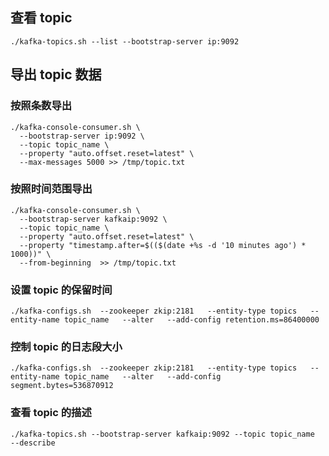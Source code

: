 ## 查看 topic

```shell
./kafka-topics.sh --list --bootstrap-server ip:9092
```

## 导出 topic 数据

### 按照条数导出

```shell
./kafka-console-consumer.sh \
  --bootstrap-server ip:9092 \
  --topic topic_name \
  --property "auto.offset.reset=latest" \
  --max-messages 5000 >> /tmp/topic.txt
```

### 按照时间范围导出

```shell
./kafka-console-consumer.sh \
  --bootstrap-server kafkaip:9092 \
  --topic topic_name \
  --property "auto.offset.reset=latest" \
  --property "timestamp.after=$(($(date +%s -d '10 minutes ago') * 1000))" \
  --from-beginning  >> /tmp/topic.txt
```

### 设置 topic 的保留时间

```shell
./kafka-configs.sh  --zookeeper zkip:2181   --entity-type topics   --entity-name topic_name   --alter   --add-config retention.ms=86400000
```

### 控制 topic 的日志段大小

```shell
./kafka-configs.sh  --zookeeper zkip:2181   --entity-type topics   --entity-name topic_name   --alter   --add-config segment.bytes=536870912
```

### 查看 topic 的描述

```shell
./kafka-topics.sh --bootstrap-server kafkaip:9092 --topic topic_name   --describe
```
